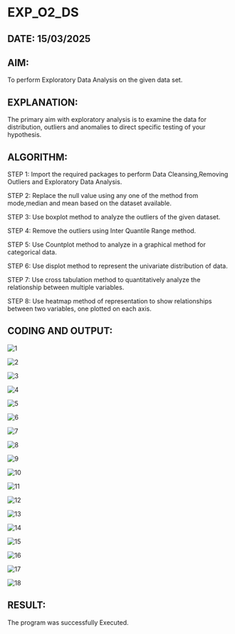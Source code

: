 # EXP_O2_DS
## DATE: 15/03/2025
## AIM:

To perform Exploratory Data Analysis on the given data set.
      
## EXPLANATION:

The primary aim with exploratory analysis is to examine the data for distribution, outliers and anomalies to direct specific testing of your hypothesis.
  
## ALGORITHM:

STEP 1: Import the required packages to perform Data Cleansing,Removing Outliers and Exploratory Data Analysis.

STEP 2: Replace the null value using any one of the method from mode,median and mean based on the dataset available.

STEP 3: Use boxplot method to analyze the outliers of the given dataset.

STEP 4: Remove the outliers using Inter Quantile Range method.

STEP 5: Use Countplot method to analyze in a graphical method for categorical data.

STEP 6: Use displot method to represent the univariate distribution of data.

STEP 7: Use cross tabulation method to quantitatively analyze the relationship between multiple variables.

STEP 8: Use heatmap method of representation to show relationships between two variables, one plotted on each axis.

## CODING AND OUTPUT:

![1](https://github.com/user-attachments/assets/95e2e416-2f38-4b76-be8d-5c728210370f)

![2](https://github.com/user-attachments/assets/df899405-2294-4e84-b994-2e3151b090a6)

![3](https://github.com/user-attachments/assets/020954f5-7b70-4635-b89e-56b51f45708f)

![4](https://github.com/user-attachments/assets/51d424b9-0c86-4d54-9c53-2f0dc6503bc1)

![5](https://github.com/user-attachments/assets/ff5fb1fa-cc32-4fd4-897d-eae7d1f72001)

![6](https://github.com/user-attachments/assets/b3cbc3a0-0900-4670-84bb-92a1c668d4ec)

![7](https://github.com/user-attachments/assets/02566a13-b678-4e51-9279-3c0f973797f9)

![8](https://github.com/user-attachments/assets/64513072-9d98-4eac-b0ef-f681bf3ca545)

![9](https://github.com/user-attachments/assets/e7a85b9c-4113-4f85-88a5-9daa3c74840a)

![10](https://github.com/user-attachments/assets/bd78e491-575d-4024-adc4-3fc01bf16e43)

![11](https://github.com/user-attachments/assets/278f4e98-0c35-4144-852c-c48f55861700)

![12](https://github.com/user-attachments/assets/29e66a99-209f-41b6-b020-aa06488ae8f5)

![13](https://github.com/user-attachments/assets/53c43705-1157-4d25-a0e5-9ca38cac613a)

![14](https://github.com/user-attachments/assets/75a3c201-03b9-4827-be10-ac22d7342751)

![15](https://github.com/user-attachments/assets/80291c49-2191-4ee1-8898-df680eb81cd2)

![16](https://github.com/user-attachments/assets/490cd95a-6487-4236-8935-e9e1ebcd1b3a)

![17](https://github.com/user-attachments/assets/8784cce9-5546-4786-bf1b-7a5c0fb57c8d)

![18](https://github.com/user-attachments/assets/dd94d044-6cf1-4a31-8fa8-0fc84c6a3b53)

## RESULT:

The program was successfully Executed.
